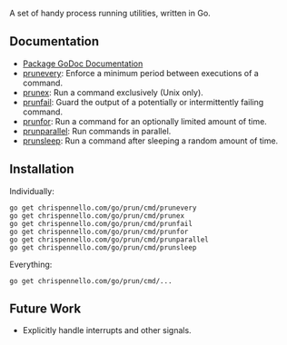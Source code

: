 A set of handy process running utilities, written in Go.

Documentation
-------------
 - [Package GoDoc Documentation](https://godoc.org/chrispennello.com/go/prun)
 - [prunevery](https://godoc.org/chrispennello.com/go/prun/cmd/prunevery):
   Enforce a minimum period between executions of a command.
 - [prunex](https://godoc.org/chrispennello.com/go/prun/cmd/prunex):
   Run a command exclusively (Unix only).
 - [prunfail](https://godoc.org/chrispennello.com/go/prun/cmd/prunfail):
   Guard the output of a potentially or intermittently failing command.
 - [prunfor](https://godoc.org/chrispennello.com/go/prun/cmd/prunfor):
   Run a command for an optionally limited amount of time.
 - [prunparallel](https://godoc.org/chrispennello.com/go/prun/cmd/prunparallel):
   Run commands in parallel.
 - [prunsleep](https://godoc.org/chrispennello.com/go/prun/cmd/prunsleep):
   Run a command after sleeping a random amount of time.

Installation
------------
Individually:

    go get chrispennello.com/go/prun/cmd/prunevery
    go get chrispennello.com/go/prun/cmd/prunex
    go get chrispennello.com/go/prun/cmd/prunfail
    go get chrispennello.com/go/prun/cmd/prunfor
    go get chrispennello.com/go/prun/cmd/prunparallel
    go get chrispennello.com/go/prun/cmd/prunsleep

Everything:

    go get chrispennello.com/go/prun/cmd/...

Future Work
-----------
 - Explicitly handle interrupts and other signals.
